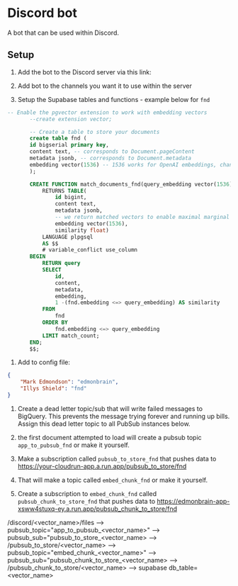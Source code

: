# Discord bot

A bot that can be used within Discord.

## Setup

1. Add the bot to the Discord server via this link:

1. Add bot to the channels you want it to use within the server
1. Setup the Supabase tables and functions - example below for `fnd`

```sql
-- Enable the pgvector extension to work with embedding vectors
       --create extension vector;

       -- Create a table to store your documents
       create table fnd (
       id bigserial primary key,
       content text, -- corresponds to Document.pageContent
       metadata jsonb, -- corresponds to Document.metadata
       embedding vector(1536) -- 1536 works for OpenAI embeddings, change if needed
       );

       CREATE FUNCTION match_documents_fnd(query_embedding vector(1536), match_count int)
           RETURNS TABLE(
               id bigint,
               content text,
               metadata jsonb,
               -- we return matched vectors to enable maximal marginal relevance searches
               embedding vector(1536),
               similarity float)
           LANGUAGE plpgsql
           AS $$
           # variable_conflict use_column
       BEGIN
           RETURN query
           SELECT
               id,
               content,
               metadata,
               embedding,
               1 -(fnd.embedding <=> query_embedding) AS similarity
           FROM
               fnd
           ORDER BY
               fnd.embedding <=> query_embedding
           LIMIT match_count;
       END;
       $$;
```

1. Add to config file:

```json
{
	"Mark Edmondson": "edmonbrain",
	"Illys Shield": "fnd"
}
```

1. Create a dead letter topic/sub that will write failed messages to BigQuery.  This prevents the message trying forever and running up bills.  Assign this dead letter topic to all PubSub instances below. 

1. the first document attempted to load will create a pubsub topic `app_to_pubsub_fnd` or make it yourself.
1. Make a subscription called `pubsub_to_store_fnd` that pushes data to https://your-cloudrun-app.a.run.app/pubsub_to_store/fnd
1. That will make a topic called `embed_chunk_fnd` or make it yourself.
1. Create a subscription to `embed_chunk_fnd` called `pubsub_chunk_to_store_fnd` that pushes data to https://edmonbrain-app-xsww4stuxq-ey.a.run.app/pubsub_chunk_to_store/fnd

/discord/<vector_name>/files --> pubsub_topic="app_to_pubsub_<vector_name>" --> pubsub_sub="pubsub_to_store_<vector_name>  -->
/pubsub_to_store/<vector_name> --> pubsub_topic="embed_chunk_<vector_name>" --> pubsub_sub="pubsub_chunk_to_store_<vector_name> -->
/pubsub_chunk_to_store/<vector_name> --> supabase db_table=<vector_name>